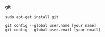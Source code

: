 #### git
```
sudo apt-get install git
```

```
git config --global user.name [your name]
git config --global user.email [your email]
```